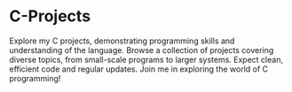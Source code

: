 # C-Projects
Explore my C projects, demonstrating programming skills and understanding of the language. Browse a collection of projects covering diverse topics, from small-scale programs to larger systems. Expect clean, efficient code and regular updates. Join me in exploring the world of C programming!
